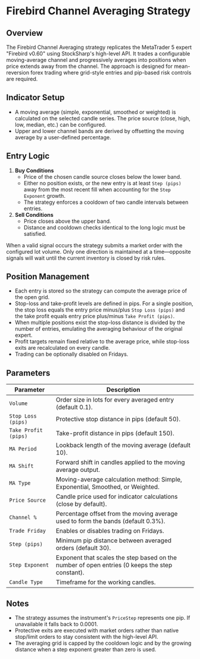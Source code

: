 # Firebird Channel Averaging Strategy

## Overview
The Firebird Channel Averaging strategy replicates the MetaTrader 5 expert "Firebird v0.60" using StockSharp's high-level API. It trades a configurable moving-average channel and progressively averages into positions when price extends away from the channel. The approach is designed for mean-reversion forex trading where grid-style entries and pip-based risk controls are required.

## Indicator Setup
- A moving average (simple, exponential, smoothed or weighted) is calculated on the selected candle series. The price source (close, high, low, median, etc.) can be configured.
- Upper and lower channel bands are derived by offsetting the moving average by a user-defined percentage.

## Entry Logic
1. **Buy Conditions**
   - Price of the chosen candle source closes below the lower band.
   - Either no position exists, or the new entry is at least `Step (pips)` away from the most recent fill when accounting for the `Step Exponent` growth.
   - The strategy enforces a cooldown of two candle intervals between entries.
2. **Sell Conditions**
   - Price closes above the upper band.
   - Distance and cooldown checks identical to the long logic must be satisfied.

When a valid signal occurs the strategy submits a market order with the configured lot volume. Only one direction is maintained at a time—opposite signals will wait until the current inventory is closed by risk rules.

## Position Management
- Each entry is stored so the strategy can compute the average price of the open grid.
- Stop-loss and take-profit levels are defined in pips. For a single position, the stop loss equals the entry price minus/plus `Stop Loss (pips)` and the take profit equals entry price plus/minus `Take Profit (pips)`.
- When multiple positions exist the stop-loss distance is divided by the number of entries, emulating the averaging behaviour of the original expert.
- Profit targets remain fixed relative to the average price, while stop-loss exits are recalculated on every candle.
- Trading can be optionally disabled on Fridays.

## Parameters
| Parameter | Description |
| --- | --- |
| `Volume` | Order size in lots for every averaged entry (default 0.1). |
| `Stop Loss (pips)` | Protective stop distance in pips (default 50). |
| `Take Profit (pips)` | Take-profit distance in pips (default 150). |
| `MA Period` | Lookback length of the moving average (default 10). |
| `MA Shift` | Forward shift in candles applied to the moving average output. |
| `MA Type` | Moving-average calculation method: Simple, Exponential, Smoothed, or Weighted. |
| `Price Source` | Candle price used for indicator calculations (close by default). |
| `Channel %` | Percentage offset from the moving average used to form the bands (default 0.3%). |
| `Trade Friday` | Enables or disables trading on Fridays. |
| `Step (pips)` | Minimum pip distance between averaged orders (default 30). |
| `Step Exponent` | Exponent that scales the step based on the number of open entries (0 keeps the step constant). |
| `Candle Type` | Timeframe for the working candles. |

## Notes
- The strategy assumes the instrument's `PriceStep` represents one pip. If unavailable it falls back to 0.0001.
- Protective exits are executed with market orders rather than native stop/limit orders to stay consistent with the high-level API.
- The averaging grid is capped by the cooldown logic and by the growing distance when a step exponent greater than zero is used.
